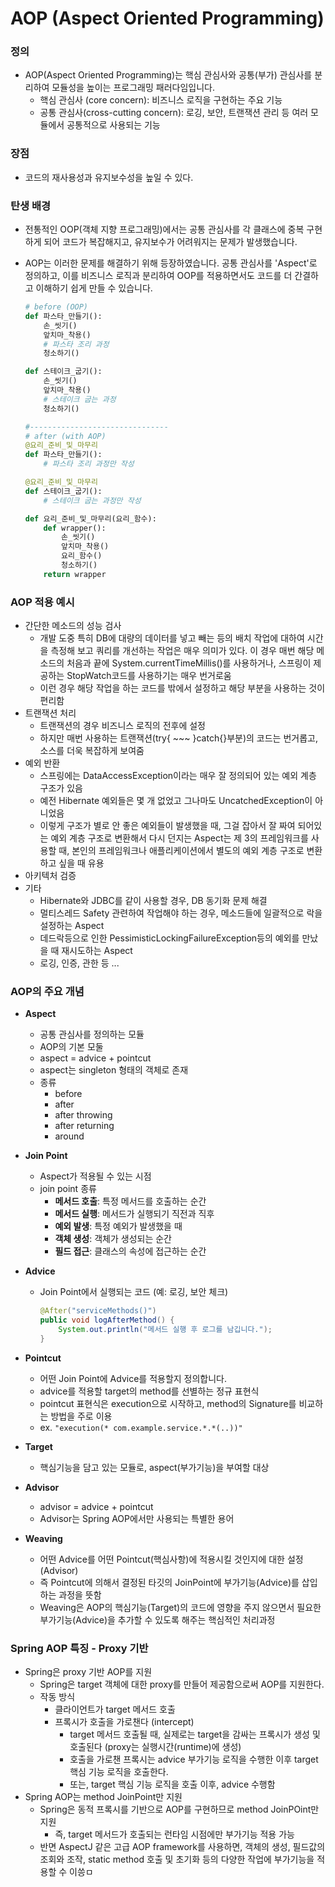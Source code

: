 
# AOP (Aspect Oriented Programming)

### 정의

- AOP(Aspect Oriented Programming)는 핵심 관심사와 공통(부가) 관심사를 분리하여 모듈성을 높이는 프로그래밍 패러다임입니다.
    - 핵심 관심사 (core concern): 비즈니스 로직을 구현하는 주요 기능
    - 공통 관심사(cross-cutting concern): 로깅, 보안, 트랜잭션 관리 등 여러 모듈에서 공통적으로 사용되는 기능

### 장점

- 코드의 재사용성과 유지보수성을 높일 수 있다.

### 탄생 배경

- 전통적인 OOP(객체 지향 프로그래밍)에서는 공통 관심사를 각 클래스에 중복 구현하게 되어 코드가 복잡해지고, 유지보수가 어려워지는 문제가 발생했습니다.
- AOP는 이러한 문제를 해결하기 위해 등장하였습니다. 공통 관심사를 'Aspect'로 정의하고, 이를 비즈니스 로직과 분리하여 OOP를 적용하면서도 코드를 더 간결하고 이해하기 쉽게 만들 수 있습니다.
    
    ```python
    # before (OOP)
    def 파스타_만들기():
        손_씻기()
        앞치마_착용()
        # 파스타 조리 과정
        청소하기()
    
    def 스테이크_굽기():
        손_씻기()
        앞치마_착용()
        # 스테이크 굽는 과정
        청소하기()
    
    #-------------------------------
    # after (with AOP)
    @요리_준비_및_마무리
    def 파스타_만들기():
        # 파스타 조리 과정만 작성
    
    @요리_준비_및_마무리
    def 스테이크_굽기():
        # 스테이크 굽는 과정만 작성
    
    def 요리_준비_및_마무리(요리_함수):
        def wrapper():
            손_씻기()
            앞치마_착용()
            요리_함수()
            청소하기()
        return wrapper
    
    ```
    

### AOP 적용 예시

- 간단한 메소드의 성능 검사
    - 개발 도중 특히 DB에 대량의 데이터를 넣고 빼는 등의 배치 작업에 대하여 시간을 측정해 보고 쿼리를 개선하는 작업은 매우 의미가 있다. 이 경우 매번 해당 메소드의 처음과 끝에 System.currentTimeMillis()를 사용하거나, 스프링이 제공하는 StopWatch코드를 사용하기는 매우 번거로움
    - 이런 경우 해당 작업을 하는 코드를 밖에서 설정하고 해당 부분을 사용하는 것이 편리함
- 트랜잭션 처리
    - 트랜잭션의 경우 비즈니스 로직의 전후에 설정
    - 하지만 매번 사용하는 트랜잭션(try{ ~~~ }catch{}부분)의 코드는 번거롭고, 소스를 더욱 복잡하게 보여줌
- 예외 반환
    - 스프링에는 DataAccessException이라는 매우 잘 정의되어 있는 예외 계층 구조가 있음
    - 예전 Hibernate 예외들은 몇 개 없었고 그나마도 UncatchedException이 아니었음
    - 이렇게 구조가 별로 안 좋은 예외들이 발생했을 때, 그걸 잡아서 잘 짜여 되어있는 예외 계층 구조로 변환해서 다시 던지는 Aspect는 제 3의 프레임워크를 사용할 때, 본인의 프레임워크나 애플리케이션에서 별도의 예외 계층 구조로 변환하고 싶을 때 유용
- 아키텍처 검증
- 기타
    - Hibernate와 JDBC를 같이 사용할 경우, DB 동기화 문제 해결
    - 멀티스레드 Safety 관련하여 작업해야 하는 경우, 메소드들에 일괄적으로 락을 설정하는 Aspect
    - 데드락등으로 인한 PessimisticLockingFailureException등의 예외를 만났을 때 재시도하는 Aspect
    - 로깅, 인증, 관한 등 ...

### AOP의 주요 개념

- **Aspect**
    - 공통 관심사를 정의하는 모듈
    - AOP의 기본 모둘
    - aspect = advice + pointcut
    - aspect는 singleton 형태의 객체로 존재
    - 종류
        - before
        - after
        - after throwing
        - after returning
        - around
- **Join Point**
    - Aspect가 적용될 수 있는 시점
    - join point 종류
        - **메서드 호출**: 특정 메서드를 호출하는 순간
        - **메서드 실행**: 메서드가 실행되기 직전과 직후
        - **예외 발생**: 특정 예외가 발생했을 때
        - **객체 생성**: 객체가 생성되는 순간
        - **필드 접근**: 클래스의 속성에 접근하는 순간
- **Advice**
    - Join Point에서 실행되는 코드 (예: 로깅, 보안 체크)
        
        ```java
        @After("serviceMethods()")
        public void logAfterMethod() {
            System.out.println("메서드 실행 후 로그를 남깁니다.");
        }
        ```
        
- **Pointcut**
    - 어떤 Join Point에 Advice를 적용할지 정의합니다.
    - advice를 적용할 target의 method를 선별하는 정규 표현식
    - pointcut 표현식은 execution으로 시작하고, method의 Signature를 비교하는 방법을 주로 이용
    - ex. `"execution(* com.example.service.*.*(..))"`
- **Target**
    - 핵심기능을 담고 있는 모듈로, aspect(부가기능)을 부여할 대상
- **Advisor**
    - advisor = advice + pointcut
    - Advisor는 Spring AOP에서만 사용되는 특별한 용어
- **Weaving**
    - 어떤 Advice를 어떤 Pointcut(핵심사항)에 적용시킬 것인지에 대한 설정(Advisor)
    - 즉 Pointcut에 의해서 결정된 타깃의 JoinPoint에 부가기능(Advice)를 삽입하는 과정을 뜻함
    - Weaving은 AOP의 핵심기능(Target)의 코드에 영향을 주지 않으면서 필요한 부가기능(Advice)을 추가할 수 있도록 해주는 핵심적인 처리과정

### Spring AOP 특징 - Proxy 기반

- Spring은 proxy 기반 AOP를 지원
    - Spring은  target 객체에 대한 proxy를 만들어 제공함으로써 AOP를 지원한다.
    - 작동 방식
        - 클라이언트가 target 메서드 호출
        - 프록시가 호출을 가로챈다 (intercept)
            - target 메서드 호출될 때, 실제로는 target을 감싸는 프록시가 생성 및 호출된다 (proxy는 실행시간(runtime)에 생성)
            - 호출을 가로챈 프록시는 advice 부가기능 로직을 수행한 이후 target 핵심 기능 로직을 호출한다.
            - 또는, target 핵심 기능 로직을 호출 이후, advice 수행함
- Spring AOP는 method JoinPoint만 지원
    - Spring은 동적 프록시를 기반으로 AOP를 구현하므로 method JoinPOint만 지원
        - 즉, target 메서드가 호출되는 런타임 시점에만 부가기능 적용 가능
    - 반면 AspectJ 같은 고급 AOP framework를 사용하면, 객체의 생성, 필드값의 조회와 조작, static method 호출 및 초기화 등의 다양한 작업에 부가기능을 적용할 수 이씅ㅁ
